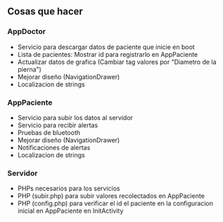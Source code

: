 ## Cosas que hacer

### AppDoctor
* Servicio para descargar datos de paciente que inicie en boot
* Lista de pacientes: Mostrar id para registrarlo en AppPaciente
* Actualizar datos de grafica (Cambiar tag valores por "Diametro de la pierna")
* Mejorar diseño (NavigationDrawer)
* Localizacion de strings

### AppPaciente
* Servicio para subir los datos al servidor
* Servicio para recibir alertas
* Pruebas de bluetooth
* Mejorar diseño (NavigationDrawer)
* Notificaciones de alertas
* Localizacion de strings

### Servidor
* PHPs necesarios para los servicios
* PHP (subir.php) para subir valores recolectados en AppPaciente
* PHP (config.php) para verificar el id el paciente en la configuracion inicial en AppPaciente en InitActivity
